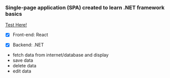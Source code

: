 ### Single-page application (SPA) created to learn .NET framework basics


[Test Here!](https://alsoderg90.github.io/deployed/)

- [x] Front-end: React
- [x] Backend: .NET


- fetch data from internet/database and display
- save data 
- delete data 
- edit data
